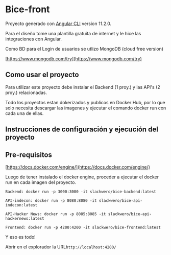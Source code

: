 # Bice-front

Proyecto generado con [Angular CLI](https://github.com/angular/angular-cli) version 11.2.0.

Para el diseño tome una plantilla gratuita de internet y le hice las integraciones con Angular.

Como BD para el Login de usuarios se utlizo MongoDB (cloud free version)

[https://www.mongodb.com/try](https://www.mongodb.com/try)


## Como usar el proyecto

Para utilizar este proyecto debe instalar el Backend (1 proy.) y las API's (2 proy.) relacionadas.

Todo los proyectos estan dokerizados y publicos en Docker Hub, por lo que solo necesita descargar las imagenes y ejecutar el comando docker run con cada una de ellas.

## Instrucciones de configuración y ejecución del proyecto

## Pre-requisitos

[https://docs.docker.com/engine/](https://docs.docker.com/engine/)

Luego de tener instalado el docker engine, proceder a ejecutar el docker run en cada imagen del proyecto.
```
Backend: docker run -p 3000:3000 -it slackwero/bice-backend:latest

```
```
API-indecon: docker run -p 8080:8080 -it slackwero/bice-api-indecon:latest

```
```
API-Hacker News: docker run -p 8085:8085 -it slackwero/bice-api-hackernews:latest

```
```
Frontend: docker run -p 4200:4200 -it slackwero/bice-frontend:latest

```
Y eso es todo!

Abrir en el explorador la URL`http://localhost:4200/`
